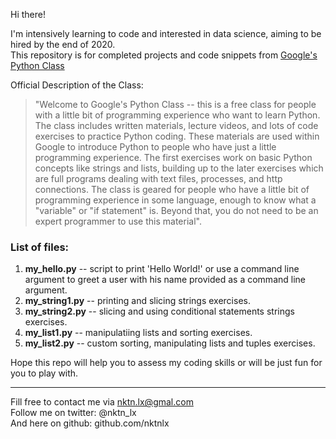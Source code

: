 Hi there!


I'm intensively learning to code and interested in data science, aiming to be hired by the end of 2020.  
This repository is for completed projects and code snippets from [Google's Python Class](https://developers.google.com/edu/python)  

Official Description of the Class:
> "Welcome to Google's Python Class -- this is a free class for people with a little bit of
> programming experience who want to learn Python. The class includes written materials,
> lecture videos, and lots of code exercises to practice Python coding. These materials 
> are used within Google to introduce Python to people who have just a little programming 
> experience. The first exercises work on basic Python concepts like strings and lists, 
> building up to the later exercises which are full programs dealing with text files,
> processes, and http connections. The class is geared for people who have a little bit of
> programming experience in some language, enough to know what a "variable" or "if 
> statement" is. Beyond that, you do not need to be an expert programmer to use this
> material". 


### List of files:
1. **my_hello.py** -- script to print 'Hello World!' or use a command line argument to greet a user with his name provided as a command line argument.
2. **my_string1.py** -- printing and slicing strings exercises.
3. **my_string2.py** -- slicing and using conditional statements strings exercises.
4. **my_list1.py** -- manipulatiing lists and sorting exercises.
5. **my_list2.py** -- custom sorting, manipulating lists and tuples exercises.  


  
Hope this repo will help you to assess my coding skills or will be just fun for you to play with.  



--------------------------------------------
Fill free to contact me via nktn.lx@gmal.com  
Follow me on twitter: @nktn_lx  
And here on github: github.com/nktnlx  